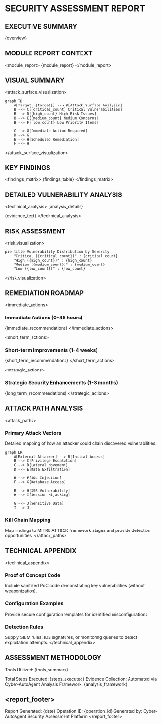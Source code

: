 # SECURITY ASSESSMENT REPORT

## EXECUTIVE SUMMARY
<overview>
{overview}
</overview>

## MODULE REPORT CONTEXT
<module_report>
{module_report}
</module_report>
 
## VISUAL SUMMARY
<attack_surface_visualization>
```mermaid
graph TD
    A[Target: {target}] --> B[Attack Surface Analysis]
    B --> C[{critical_count} Critical Vulnerabilities]
    B --> D[{high_count} High Risk Issues]
    B --> E[{medium_count} Medium Concerns]
    B --> F[{low_count} Low Priority Items]
    
    C --> G[Immediate Action Required]
    D --> G
    E --> H[Scheduled Remediation]
    F --> H
```
</attack_surface_visualization>

## KEY FINDINGS
<findings_matrix>
{findings_table}
</findings_matrix>

## DETAILED VULNERABILITY ANALYSIS
<technical_analysis>
{analysis_details}

{evidence_text}
</technical_analysis>

## RISK ASSESSMENT
<risk_visualization>
```mermaid
pie title Vulnerability Distribution by Severity
    "Critical ({critical_count})" : {critical_count}
    "High ({high_count})" : {high_count}
    "Medium ({medium_count})" : {medium_count}
    "Low ({low_count})" : {low_count}
```
</risk_visualization>

## REMEDIATION ROADMAP

<immediate_actions>
### Immediate Actions (0-48 hours)
{immediate_recommendations}
</immediate_actions>

<short_term_actions>
### Short-term Improvements (1-4 weeks)
{short_term_recommendations}
</short_term_actions>

<strategic_actions>
### Strategic Security Enhancements (1-3 months)
{long_term_recommendations}
</strategic_actions>

## ATTACK PATH ANALYSIS
<attack_paths>
### Primary Attack Vectors
Detailed mapping of how an attacker could chain discovered vulnerabilities:

```mermaid
graph LR
    A[External Attacker] --> B[Initial Access]
    B --> C[Privilege Escalation]
    C --> D[Lateral Movement]
    D --> E[Data Exfiltration]
    
    B --> F[SQL Injection]
    F --> G[Database Access]
    
    B --> H[XSS Vulnerability]
    H --> I[Session Hijacking]
    
    G --> J[Sensitive Data]
    I --> J
```

### Kill Chain Mapping
Map findings to MITRE ATT&CK framework stages and provide detection opportunities.
</attack_paths>

## TECHNICAL APPENDIX
<technical_appendix>
### Proof of Concept Code
Include sanitized PoC code demonstrating key vulnerabilities (without weaponization).

### Configuration Examples
Provide secure configuration templates for identified misconfigurations.

### Detection Rules
Supply SIEM rules, IDS signatures, or monitoring queries to detect exploitation attempts.
</technical_appendix>

## ASSESSMENT METHODOLOGY
<methodology>
Tools Utilized:
{tools_summary}

Total Steps Executed: {steps_executed}
Evidence Collection: Automated via Cyber-AutoAgent
Analysis Framework: {analysis_framework}
</methodology>

<report_footer>
----
Report Generated: {date}
Operation ID: {operation_id}
Generated by: Cyber-AutoAgent Security Assessment Platform
</report_footer>
